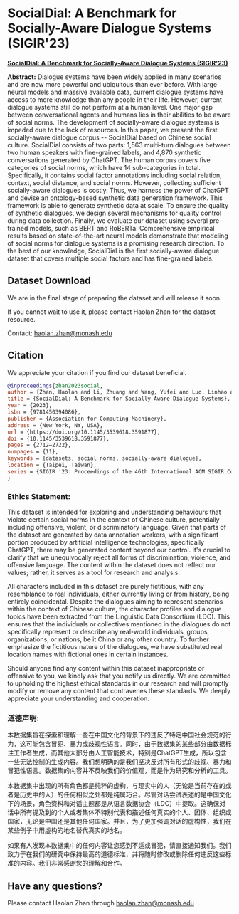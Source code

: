 # SocialDial: A Benchmark for Socially-Aware Dialogue Systems (SIGIR'23)
**[SocialDial: A Benchmark for Socially-Aware Dialogue Systems (SIGIR'23)](https://dl.acm.org/doi/10.1145/3539618.3591877)**

**Abstract:** Dialogue systems have been widely applied in many scenarios and are now more powerful and ubiquitous than ever before. With large neural models and massive available data, current dialogue systems have access to more knowledge than any people in their life. However, current dialogue systems still do not perform at a human level. One major gap between conversational agents and humans lies in their abilities to be aware of social norms. The development of socially-aware dialogue systems is impeded due to the lack of resources. In this paper, we present the first socially-aware dialogue corpus -- SocialDial based on Chinese social culture. SocialDial consists of two parts: 1,563 multi-turn dialogues between two human speakers with fine-grained labels, and 4,870 synthetic conversations generated by ChatGPT. The human corpus covers five categories of social norms, which have 14 sub-categories in total. Specifically, it contains social factor annotations including social relation, context, social distance, and social norms. However, collecting sufficient socially-aware dialogues is costly. Thus, we harness the power of ChatGPT and devise an ontology-based synthetic data generation framework. This framework is able to generate synthetic data at scale. To ensure the quality of synthetic dialogues, we design several mechanisms for quality control during data collection. Finally, we evaluate our dataset using several pre-trained models, such as BERT and RoBERTa. Comprehensive empirical results based on state-of-the-art neural models demonstrate that modeling of social norms for dialogue systems is a promising research direction. To the best of our knowledge, SocialDial is the first socially-aware dialogue dataset that covers multiple social factors and has fine-grained labels.


## Dataset Download

We are in the final stage of preparing the dataset and will release it soon.

If you cannot wait to use it, please contact Haolan Zhan for the dataset resource.

Contact: haolan.zhan@monash.edu

## Citation
We appreciate your citation if you find our dataset beneficial.

```bib
@inproceedings{zhan2023social,
author = {Zhan, Haolan and Li, Zhuang and Wang, Yufei and Luo, Linhao and Feng, Tao and Kang, Xiaoxi and Hua, Yuncheng and Qu, Lizhen and Soon, Lay-Ki and Sharma, Suraj and Zukerman, Ingrid and Semnani-Azad, Zhaleh and Haffari, Gholamreza},
title = {SocialDial: A Benchmark for Socially-Aware Dialogue Systems},
year = {2023},
isbn = {9781450394086},
publisher = {Association for Computing Machinery},
address = {New York, NY, USA},
url = {https://doi.org/10.1145/3539618.3591877},
doi = {10.1145/3539618.3591877},
pages = {2712–2722},
numpages = {11},
keywords = {datasets, social norms, socially-aware dialogue},
location = {Taipei, Taiwan},
series = {SIGIR '23: Proceedings of the 46th International ACM SIGIR Conference on Research and Development in Information Retrieval}
}
```

### Ethics Statement:

This dataset is intended for exploring and understanding behaviours that violate certain social norms in the context of Chinese culture, potentially including offensive, violent, or discriminatory language. Given that parts of the dataset are generated by data annotation workers, with a significant portion produced by artificial intelligence technologies, specifically ChatGPT, there may be generated content beyond our control. It's crucial to clarify that we unequivocally reject all forms of discrimination, violence, and offensive language. The content within the dataset does not reflect our values; rather, it serves as a tool for research and analysis.

All characters included in this dataset are purely fictitious, with any resemblance to real individuals, either currently living or from history, being entirely coincidental. Despite the dialogues aiming to represent scenarios within the context of Chinese culture, the character profiles and dialogue topics have been extracted from the Linguistic Data Consortium (LDC). This ensures that the individuals or collectives mentioned in the dialogues do not specifically represent or describe any real-world individuals, groups, organizations, or nations, be it China or any other country. To further emphasize the fictitious nature of the dialogues, we have substituted real location names with fictional ones in certain instances.

Should anyone find any content within this dataset inappropriate or offensive to you, we kindly ask that you notify us directly. We are committed to upholding the highest ethical standards in our research and will promptly modify or remove any content that contravenes these standards. We deeply appreciate your understanding and cooperation.

### 道德声明:

本数据集旨在探索和理解一些在中国文化的背景下的违反了特定中国社会规范的行为，这可能包含冒犯、暴力或歧视性语言。同时，由于数据集的某些部分由数据标注工作者生成，而其他大部分由人工智能技术，特别是ChatGPT生成，所以包含一些无法控制的生成内容。我们想明确的是我们坚决反对所有形式的歧视、暴力和冒犯性语言。数据集的内容并不反映我们的价值观，而是作为研究和分析的工具。

本数据集中出现的所有角色都是纯粹的虚构，与现实中的人（无论是当前存在的或者是历史中的人）的任何相似之处都是纯属巧合。尽管对话尝试表述的是中国文化下的场景，角色资料和对话主题都是从语言数据协会（LDC）中提取。这确保对话中所有提及到的个人或者集体不特别代表和描述任何真实的个人、团体、组织或国家，无论是中国还是其他任何国家。并且，为了更加强调对话的虚构性，我们在某些例子中用虚构的地名替代真实的地名。

如果有人发现本数据集中的任何内容让您感到不适或冒犯，请直接通知我们。我们致力于在我们的研究中保持最高的道德标准，并将随时修改或删除任何违反这些标准的内容。我们非常感谢您的理解和合作。

## Have any questions?

Please contact Haolan Zhan through [haolan.zhan@monash.edu](haolan.zhan@monash.edu)

